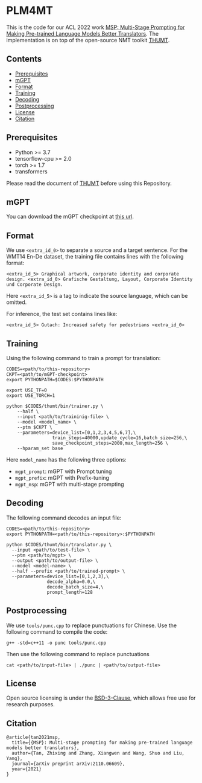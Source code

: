 # PLM4MT

This is the code for our ACL 2022 work [MSP: Multi-Stage Prompting for Making Pre-trained Language Models Better Translators](http://arxiv.org/abs/2110.06609). The implementation is on top of the open-source NMT toolkit [THUMT](https://github.com/THUNLP-MT/THUMT).

## Contents

* [Prerequisites](#prerequisites)
* [mGPT](#mgpt)
* [Format](#format)
* [Training](#training)
* [Decoding](#decoding)
* [Postprocessing](#postprocessing)
* [License](#license)
* [Citation](#citation)

## Prerequisites

* Python >= 3.7
* tensorflow-cpu >= 2.0
* torch >= 1.7
* transformers

Please read the document of [THUMT](https://github.com/THUNLP-MT/THUMT/blob/master/docs/index.md) before using this Repository.

## mGPT
You can download the mGPT checkpoint at [this url](https://huggingface.co/THUMT/mGPT).

## Format

We use `<extra_id_0>` to separate a source and a target sentence. For the WMT14 En-De dataset, the training file contains lines with the following format:

```
<extra_id_5> Graphical artwork, corporate identity and corporate design. <extra_id_0> Grafische Gestaltung, Layout, Corporate Identity und Corporate Design.
```

Here `<extra_id_5>` is a tag to indicate the source language, which can be omitted.

For inference, the test set contains lines like:

```
<extra_id_5> Gutach: Increased safety for pedestrians <extra_id_0>
```




## Training

Using the following command to train a prompt for translation:

```[bash]
CODES=<path/to/this-repository>
CKPT=<path/to/mGPT-checkpoint>
export PYTHONPATH=$CODES:$PYTHONPATH

export USE_TF=0
export USE_TORCH=1

python $CODES/thumt/bin/trainer.py \
    --half \
    --input <path/to/traininig-file> \
    --model <model_name> \
    --ptm $CKPT \
    --parameters=device_list=[0,1,2,3,4,5,6,7],\
                 train_steps=40000,update_cycle=16,batch_size=256,\
                 save_checkpoint_steps=2000,max_length=256 \
    --hparam_set base
```

Here `model_name` has the following three options:

* `mgpt_prompt`: mGPT with Prompt tuning
* `mgpt_prefix`: mGPT with Prefix-tuning
* `mgpt_msp`: mGPT with multi-stage prompting

## Decoding

The following command decodes an input file:
```
CODES=<path/to/this-repository>
export PYTHONPATH=<path/to/this-repository>:$PYTHONPATH

python $CODES/thumt/bin/translator.py \
  --input <path/to/test-file> \
  --ptm <path/to/mgpt> \
  --output <path/to/output-file> \
  --model <model-name> \
  --half --prefix <path/to/trained-prompt> \
  --parameters=device_list=[0,1,2,3],\
               decode_alpha=0.0,\
               decode_batch_size=4,\
               prompt_length=128
```

## Postprocessing

We use `tools/punc.cpp` to replace punctuations for Chinese. Use the following command to compile the code:

```[bash]
g++ -std=c++11 -o punc tools/punc.cpp
```

Then use the following command to replace punctuations

```[bash]
cat <path/to/input-file> | ./punc | <path/to/output-file>
```

## License

Open source licensing is under the [BSD-3-Clause](https://opensource.org/licenses/BSD-3-Clause), which allows free use for research purposes.

## Citation

```
@article{tan2021msp,
  title={{MSP}: Multi-stage prompting for making pre-trained language models better translators},
  author={Tan, Zhixing and Zhang, Xiangwen and Wang, Shuo and Liu, Yang},
  journal={arXiv preprint arXiv:2110.06609},
  year={2021}
}
```
